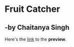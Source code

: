 # Fruit Catcher
## -by Chaitanya Singh
Here's the [link](https://chaitanyasingh11.github.io/Fruit-Catcher/) to the **preview**.
<!-- cmd git repository name - Fruit -->
<!-- git push -u Fruit -->